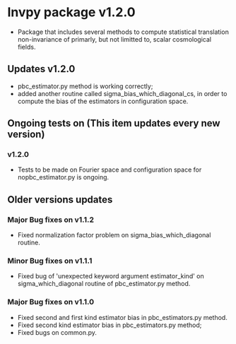 # Invpy package v1.2.0

- Package that includes several methods to compute statistical translation non-invariance of primarly, but not limitted to, scalar
cosmological fields.

## Updates v1.2.0

- pbc_estimator.py method is working correctly;
- added another routine called sigma_bias_which_diagonal_cs, in order to compute the bias
of the estimators in configuration space.

## Ongoing tests on (This item updates every new version)

### v1.2.0

- Tests to be made on Fourier space and configuration space for nopbc_estimator.py is ongoing.

## Older versions updates


### Major Bug fixes on v1.1.2

- Fixed normalization factor problem on sigma_bias_which_diagonal routine.

### Minor Bug fixes on v1.1.1

- Fixed bug of 'unexpected keyword argument estimator_kind' on sigma_which_diagonal routine of pbc_estimator.py method. 

### Major Bug fixes on v1.1.0

- Fixed second and first kind estimator bias in pbc_estimators.py method.
- Fixed second kind estimator bias in pbc_estimators.py method;
- Fixed bugs on common.py.






